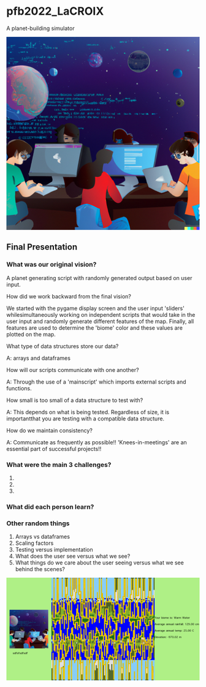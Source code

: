 # pfb2022_LaCROIX
A planet-building simulator

![LaCroix Logo](/CodingPlanetsLogo.png)


## Final Presentation

### What was our original vision?

A planet generating script with randomly generated output based on user input.

How did we work backward from the final vision?

We started with the pygame display screen and the user input 'sliders' whilesimultaneously working on independent scripts that would take in the user input and randomly generate different features of the map. Finally, all features are used to determine the 'biome' color and these values are plotted on the map.

What type of data structures store our data?

A: arrays and dataframes

How will our scripts communicate with one another?

A: Through the use of a 'mainscript' which imports external scripts and functions.

How small is too small of a data structure to test with?

A: This depends on what is being tested. Regardless of size, it is importantthat you are testing with a compatible data structure.

How do we maintain consistency?

A: Communicate as frequently as possible!! 'Knees-in-meetings' are an essential part of successful projects!!

### What were the main 3 challenges?

1.  
2. 
3. 

### What did each person learn?

### Other random things

1. Arrays vs dataframes
2. Scaling factors
3. Testing versus implementation
4. What does the user see versus what we see?
5. What things do we care about the user seeing versus what we see behind the scenes?

![Builtworld Screen](/gamescreen.png)
